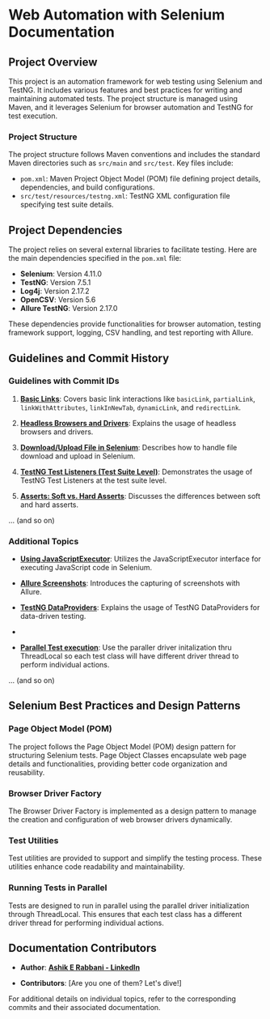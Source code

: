 # Web Automation with Selenium Documentation

## Project Overview

This project is an automation framework for web testing using Selenium and TestNG. It includes various features and best practices for writing and maintaining automated tests. The project structure is managed using Maven, and it leverages Selenium for browser automation and TestNG for test execution.

### Project Structure

The project structure follows Maven conventions and includes the standard Maven directories such as `src/main` and `src/test`. Key files include:

- `pom.xml`: Maven Project Object Model (POM) file defining project details, dependencies, and build configurations.
- `src/test/resources/testng.xml`: TestNG XML configuration file specifying test suite details.

## Project Dependencies

The project relies on several external libraries to facilitate testing. Here are the main dependencies specified in the `pom.xml` file:

- **Selenium**: Version 4.11.0
- **TestNG**: Version 7.5.1
- **Log4j**: Version 2.17.2
- **OpenCSV**: Version 5.6
- **Allure TestNG**: Version 2.17.0

These dependencies provide functionalities for browser automation, testing framework support, logging, CSV handling, and test reporting with Allure.

## Guidelines and Commit History

### Guidelines with Commit IDs

1. **[Basic Links](https://github.com/ashik-e-rabbani/Web-automation-with-selenium/commit/01fbecc18494a425702bbacb777712059a12fac0)**: Covers basic link interactions like `basicLink`, `partialLink`, `linkWithAttributes`, `linkInNewTab`, `dynamicLink`, and `redirectLink`.

2. **[Headless Browsers and Drivers](https://github.com/ashik-e-rabbani/Web-automation-with-selenium/commit/06010b04fb8f2481ce8a4f75b5b43578f71f19c9)**: Explains the usage of headless browsers and drivers.

3. **[Download/Upload File in Selenium](https://github.com/ashik-e-rabbani/Web-automation-with-selenium/commit/08d2c5c24270594f0905b3390fa0437dfb9f1d48)**: Describes how to handle file download and upload in Selenium.

4. **[TestNG Test Listeners (Test Suite Level)](https://github.com/ashik-e-rabbani/Web-automation-with-selenium/commit/bd5126106da0dc07059f71a957e4f539192b9306)**: Demonstrates the usage of TestNG Test Listeners at the test suite level.

5. **[Asserts: Soft vs. Hard Asserts](https://github.com/ashik-e-rabbani/Web-automation-with-selenium/commit/0fc13938b685184dd6427510caa52ec90064f7a0)**: Discusses the differences between soft and hard asserts.

... (and so on)

### Additional Topics

- **[Using JavaScriptExecutor](commit_link_here)**: Utilizes the JavaScriptExecutor interface for executing JavaScript code in Selenium.

- **[Allure Screenshots](https://github.com/ashik-e-rabbani/Web-automation-with-selenium/commit/2a9cc16b3e3c6b08a69dfd4d1cb770dd67afb7b1)**: Introduces the capturing of screenshots with Allure.

- **[TestNG DataProviders](https://github.com/ashik-e-rabbani/Web-automation-with-selenium/commit/5740ab96ce98a6d3136beae355a6667af75b7873)**: Explains the usage of TestNG DataProviders for data-driven testing.
- 
- **[Parallel Test execution](https://github.com/ashik-e-rabbani/Web-automation-with-selenium/commit/5fca6ac5ae3628ea48ef04a55f53a65f2bab18d7)**: Use the paraller driver initalization thru ThreadLocal so each test class will have different driver thread to perform individual actions.

... (and so on)

## Selenium Best Practices and Design Patterns

### Page Object Model (POM)

The project follows the Page Object Model (POM) design pattern for structuring Selenium tests. Page Object Classes encapsulate web page details and functionalities, providing better code organization and reusability.

### Browser Driver Factory

The Browser Driver Factory is implemented as a design pattern to manage the creation and configuration of web browser drivers dynamically.

### Test Utilities

Test utilities are provided to support and simplify the testing process. These utilities enhance code readability and maintainability.

### Running Tests in Parallel

Tests are designed to run in parallel using the parallel driver initialization through ThreadLocal. This ensures that each test class has a different driver thread for performing individual actions.

## Documentation Contributors

- **Author**: **[Ashik E Rabbani - LinkedIn](https://www.linkedin.com/in/ashik-e-rabbani/)**

- **Contributors**: [Are you one of them? Let's dive!]

For additional details on individual topics, refer to the corresponding commits and their associated documentation.

